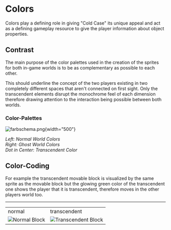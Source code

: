# Colors

Colors play a defining role in giving "Cold Case" its unique appeal and act as a defining gameplay resource to give the player information about object properties.

## Contrast

The main purpose of the color palettes used in the creation of the sprites for both in-game worlds is to be as complementary as possible to each other.

This should underline the concept of the two players existing in two completely different spaces that aren't connected on first sight.
Only the transcendent elements disrupt the monochrome feel of each dimension therefore drawing attention to the interaction being possible between both worlds.

### Color-Palettes
![farbschema.png](farbschema.png){width="500"}

*Left: Normal World Colors  
Right: Ghost World Colors   
Dot in Center: Transcendent Color*  

## Color-Coding

For example the transcendent movable block is visualized by the same sprite as the movable block but the glowing green color of the transcendent one shows the player that it is transcendent, therefore moves in the other players world too.

---

<table column-width="fixed">
    <tr>
        <td>normal</td>
        <td>transcendent</td>
    </tr>
    <tr>
        <td><img src="block_ghost_3.png" alt="Normal Block"></td>
        <td><img src="block_transcendent.png" alt="Transcendent Block"></td>
    </tr>

</table>